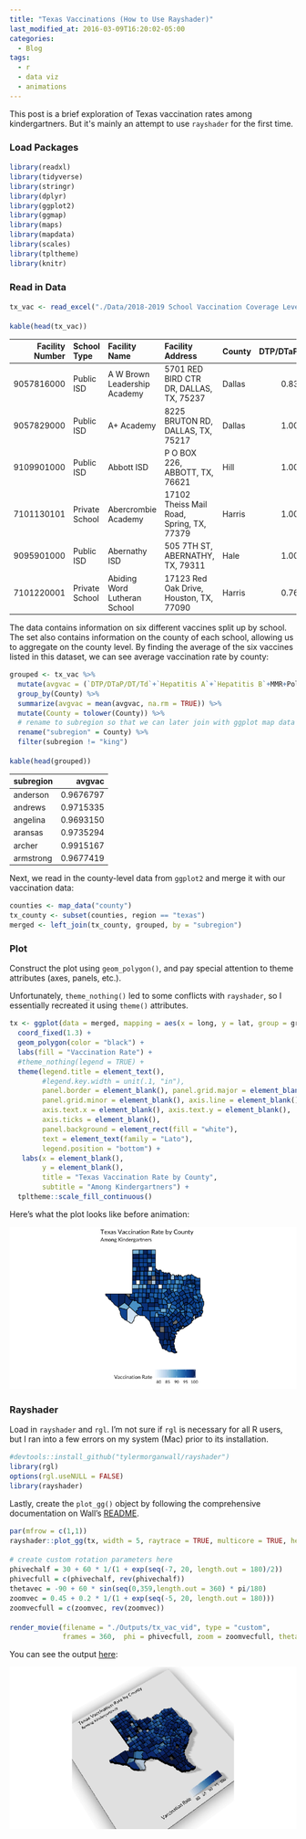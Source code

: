 ```yaml
---
title: "Texas Vaccinations (How to Use Rayshader)"
last_modified_at: 2016-03-09T16:20:02-05:00
categories:
  - Blog
tags:
  - r
  - data viz
  - animations
---
```


This post is a brief exploration of Texas vaccination rates among kindergartners.
But it's mainly an attempt to use `rayshader` for the first time.

### Load Packages

``` r
library(readxl)
library(tidyverse)
library(stringr)
library(dplyr)
library(ggplot2)
library(ggmap)
library(maps)
library(mapdata)
library(scales)
library(tpltheme)
library(knitr)
```

### Read in Data

``` r
tx_vac <- read_excel("./Data/2018-2019 School Vaccination Coverage Levels - Kindergarten (XLS) .xlsx", skip = 2)

kable(head(tx_vac))
```

| Facility Number | School Type    | Facility Name                | Facility Address                          | County | DTP/DTaP/DT/Td | Hepatitis A | Hepatitis B |       MMR |     Polio | Varicella |
| --------------: | :------------- | :--------------------------- | :---------------------------------------- | :----- | -------------: | ----------: | ----------: | --------: | --------: | --------: |
|      9057816000 | Public ISD     | A W Brown Leadership Academy | 5701 RED BIRD CTR DR, DALLAS, TX, 75237   | Dallas |      0.8317308 |   0.9086538 |   0.9471154 | 0.8509615 | 0.8413462 | 0.8509615 |
|      9057829000 | Public ISD     | A+ Academy                   | 8225 BRUTON RD, DALLAS, TX, 75217         | Dallas |      1.0000000 |   1.0000000 |   1.0000000 | 0.9909091 | 1.0000000 | 1.0000000 |
|      9109901000 | Public ISD     | Abbott ISD                   | P O BOX 226, ABBOTT, TX, 76621            | Hill   |      1.0000000 |   1.0000000 |   1.0000000 | 1.0000000 | 1.0000000 | 1.0000000 |
|      7101130101 | Private School | Abercrombie Academy          | 17102 Theiss Mail Road, Spring, TX, 77379 | Harris |      1.0000000 |   1.0000000 |   1.0000000 | 0.7500000 | 1.0000000 | 0.7500000 |
|      9095901000 | Public ISD     | Abernathy ISD                | 505 7TH ST, ABERNATHY, TX, 79311          | Hale   |      1.0000000 |   1.0000000 |   1.0000000 | 1.0000000 | 1.0000000 | 1.0000000 |
|      7101220001 | Private School | Abiding Word Lutheran School | 17123 Red Oak Drive, Houston, TX, 77090   | Harris |      0.7692308 |   0.7692308 |   0.7692308 | 0.7692308 | 0.6923077 | 0.7692308 |

The data contains information on six different vaccines split up by
school. The set also contains information on the county of each school,
allowing us to aggregate on the county level. By finding the average of
the six vaccines listed in this dataset, we can see average vaccination
rate by county:

``` r
grouped <- tx_vac %>% 
  mutate(avgvac = (`DTP/DTaP/DT/Td`+`Hepatitis A`+`Hepatitis B`+MMR+Polio+Varicella)/6) %>%
  group_by(County) %>%
  summarize(avgvac = mean(avgvac, na.rm = TRUE)) %>%
  mutate(County = tolower(County)) %>%
  # rename to subregion so that we can later join with ggplot map data
  rename("subregion" = County) %>%
  filter(subregion != "king")

kable(head(grouped))
```

| subregion |    avgvac |
| :-------- | --------: |
| anderson  | 0.9676797 |
| andrews   | 0.9715335 |
| angelina  | 0.9693150 |
| aransas   | 0.9735294 |
| archer    | 0.9915167 |
| armstrong | 0.9677419 |

Next, we read in the county-level data from `ggplot2` and merge it with
our vaccination data:

``` r
counties <- map_data("county")
tx_county <- subset(counties, region == "texas")
merged <- left_join(tx_county, grouped, by = "subregion")
```

### Plot

Construct the plot using `geom_polygon()`, and pay special attention to
theme attributes (axes, panels, etc.).

Unfortunately, `theme_nothing()` led to some conflicts with `rayshader`,
so I essentially recreated it using `theme()` attributes.

``` r
tx <- ggplot(data = merged, mapping = aes(x = long, y = lat, group = group, fill = avgvac*100)) +
  coord_fixed(1.3) +
  geom_polygon(color = "black") +
  labs(fill = "Vaccination Rate") +
  #theme_nothing(legend = TRUE) +
  theme(legend.title = element_text(),
        #legend.key.width = unit(.1, "in"),
        panel.border = element_blank(), panel.grid.major = element_blank(),
        panel.grid.minor = element_blank(), axis.line = element_blank(), 
        axis.text.x = element_blank(), axis.text.y = element_blank(),
        axis.ticks = element_blank(),
        panel.background = element_rect(fill = "white"),
        text = element_text(family = "Lato"),
        legend.position = "bottom") +
   labs(x = element_blank(),
        y = element_blank(),
        title = "Texas Vaccination Rate by County",
        subtitle = "Among Kindergartners") + 
  tpltheme::scale_fill_continuous()
```

Here’s what the plot looks like before animation:

![](outputs/unnamed-chunk-6-1.png)<!-- -->

### Rayshader

Load in `rayshader` and `rgl`. I’m not sure if `rgl` is necessary for
all R users, but I ran into a few errors on my system (Mac) prior to its
installation.

``` r
#devtools::install_github("tylermorganwall/rayshader")
library(rgl)
options(rgl.useNULL = FALSE)
library(rayshader)
```

Lastly, create the `plot_gg()` object by following the comprehensive
documentation on Wall’s
[README](https://github.com/tylermorganwall/rayshader).

``` r
par(mfrow = c(1,1))
rayshader::plot_gg(tx, width = 5, raytrace = TRUE, multicore = TRUE, height = 5, scale = 50)

# create custom rotation parameters here
phivechalf = 30 + 60 * 1/(1 + exp(seq(-7, 20, length.out = 180)/2))
phivecfull = c(phivechalf, rev(phivechalf))
thetavec = -90 + 60 * sin(seq(0,359,length.out = 360) * pi/180)
zoomvec = 0.45 + 0.2 * 1/(1 + exp(seq(-5, 20, length.out = 180)))
zoomvecfull = c(zoomvec, rev(zoomvec))

render_movie(filename = "./Outputs/tx_vac_vid", type = "custom", 
             frames = 360,  phi = phivecfull, zoom = zoomvecfull, theta = thetavec)
```

You can see the output [here](https://imgur.com/a/zFWGh1R):

![](outputs/unnamed-chunk-7-1.png)<!-- -->
